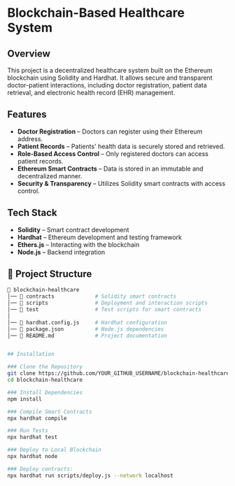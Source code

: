 # Blockchain-Based Healthcare System  

## Overview  
This project is a decentralized healthcare system built on the Ethereum blockchain using Solidity and Hardhat. It allows secure and transparent doctor-patient interactions, including doctor registration, patient data retrieval, and electronic health record (EHR) management.

## Features  
- **Doctor Registration** – Doctors can register using their Ethereum address.  
- **Patient Records** – Patients' health data is securely stored and retrieved.  
- **Role-Based Access Control** – Only registered doctors can access patient records.  
- **Ethereum Smart Contracts** – Data is stored in an immutable and decentralized manner.  
- **Security & Transparency** – Utilizes Solidity smart contracts with access control.  

## Tech Stack  
- **Solidity** – Smart contract development  
- **Hardhat** – Ethereum development and testing framework  
- **Ethers.js** – Interacting with the blockchain  
- **Node.js** – Backend integration  

## 📂 Project Structure  
```bash
📂 blockchain-healthcare
│── 📁 contracts             # Solidity smart contracts
│── 📁 scripts               # Deployment and interaction scripts
│── 📁 test                  # Test scripts for smart contracts
│
│── 📜 hardhat.config.js     # Hardhat configuration
│── 📜 package.json          # Node.js dependencies
│── 📜 README.md             # Project documentation


## Installation  

### Clone the Repository  
git clone https://github.com/YOUR_GITHUB_USERNAME/blockchain-healthcare.git 
cd blockchain-healthcare

### Install Dependencies
npm install

### Compile Smart Contracts
npx hardhat compile

### Run Tests
npx hardhat test

### Deploy to Local Blockchain
npx hardhat node

### Deploy contracts:
npx hardhat run scripts/deploy.js --network localhost